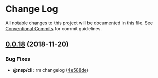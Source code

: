 # Change Log

All notable changes to this project will be documented in this file.
See [Conventional Commits](https://conventionalcommits.org) for commit guidelines.

## [0.0.18](https://github.com/BarryYan/nsp/compare/v0.0.17...v0.0.18) (2018-11-20)


### Bug Fixes

* **@nsp/cli:** rm changelog ([4e588de](https://github.com/BarryYan/nsp/commit/4e588de))
